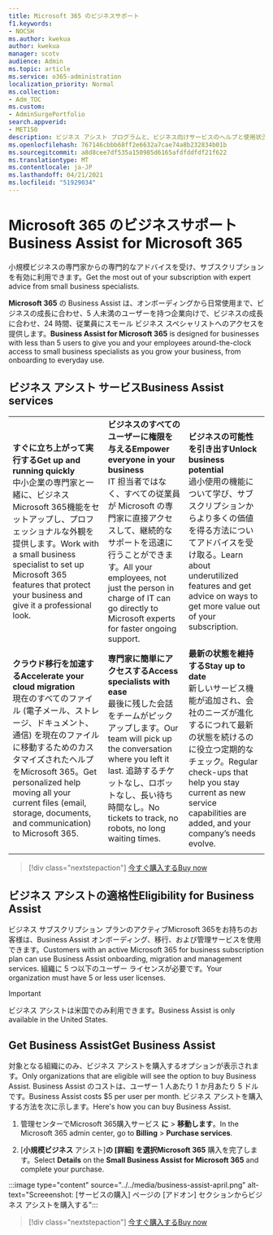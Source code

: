 ```yaml
---
title: Microsoft 365 のビジネスサポート
f1.keywords:
- NOCSH
ms.author: kwekua
author: kwekua
manager: scotv
audience: Admin
ms.topic: article
ms.service: o365-administration
localization_priority: Normal
ms.collection:
- Adm_TOC
ms.custom:
- AdminSurgePortfolio
search.appverid:
- MET150
description: ビジネス アシスト プログラムと、ビジネス向けサービスのヘルプと使用状況の向上に組織がどのように役立Microsoft 365します。
ms.openlocfilehash: 767146cbbb68ff2e6632a7cae74a8b232834b01b
ms.sourcegitcommit: a8d8cee7df535a150985d6165afdfddfdf21f622
ms.translationtype: MT
ms.contentlocale: ja-JP
ms.lasthandoff: 04/21/2021
ms.locfileid: "51929034"
---
```

# <a name="business-assist-for-microsoft-365"></a><span data-ttu-id="01256-103">Microsoft 365 のビジネスサポート</span><span class="sxs-lookup"><span data-stu-id="01256-103">Business Assist for Microsoft 365</span></span>

<span data-ttu-id="01256-104">小規模ビジネスの専門家からの専門的なアドバイスを受け、サブスクリプションを有効に利用できます。</span><span class="sxs-lookup"><span data-stu-id="01256-104">Get the most out of your subscription with expert advice from small business specialists.</span></span>

<span data-ttu-id="01256-105">**Microsoft 365** の Business Assist は、オンボーディングから日常使用まで、ビジネスの成長に合わせ、5 人未満のユーザーを持つ企業向けで、ビジネスの成長に合わせ、24 時間、従業員にスモール ビジネス スペシャリストへのアクセスを提供します。</span><span class="sxs-lookup"><span data-stu-id="01256-105">**Business Assist for Microsoft 365** is designed for businesses with less than 5 users to give you and your employees around-the-clock access to small business specialists as you grow your business, from onboarding to everyday use.</span></span>

## <a name="business-assist-services"></a><span data-ttu-id="01256-106">ビジネス アシスト サービス</span><span class="sxs-lookup"><span data-stu-id="01256-106">Business Assist services</span></span>

||||
|:-----|:-----|:-----|
|<span data-ttu-id="01256-107">**すぐに立ち上がって実行する**</span><span class="sxs-lookup"><span data-stu-id="01256-107">**Get up and running quickly**</span></span> <br> <span data-ttu-id="01256-108">中小企業の専門家と一緒に、ビジネスMicrosoft 365機能をセットアップし、プロフェッショナルな外観を提供します。</span><span class="sxs-lookup"><span data-stu-id="01256-108">Work with a small business specialist to set up Microsoft 365 features that protect your business and give it a professional look.</span></span> |<span data-ttu-id="01256-109">**ビジネスのすべてのユーザーに権限を与える**</span><span class="sxs-lookup"><span data-stu-id="01256-109">**Empower everyone in your business**</span></span> <br> <span data-ttu-id="01256-110">IT 担当者ではなく、すべての従業員が Microsoft の専門家に直接アクセスして、継続的なサポートを迅速に行うことができます。</span><span class="sxs-lookup"><span data-stu-id="01256-110">All your employees, not just the person in charge of IT can go directly to Microsoft experts for faster ongoing support.</span></span> |<span data-ttu-id="01256-111">**ビジネスの可能性を引き出す**</span><span class="sxs-lookup"><span data-stu-id="01256-111">**Unlock business potential**</span></span> <br> <span data-ttu-id="01256-112">過小使用の機能について学び、サブスクリプションからより多くの価値を得る方法についてアドバイスを受け取る。</span><span class="sxs-lookup"><span data-stu-id="01256-112">Learn about underutilized features and get advice on ways to get more value out of your subscription.</span></span> |
|<span data-ttu-id="01256-113">**クラウド移行を加速する**</span><span class="sxs-lookup"><span data-stu-id="01256-113">**Accelerate your cloud migration**</span></span> <br> <span data-ttu-id="01256-114">現在のすべてのファイル (電子メール、ストレージ、ドキュメント、通信) を現在のファイルに移動するためのカスタマイズされたヘルプをMicrosoft 365。</span><span class="sxs-lookup"><span data-stu-id="01256-114">Get personalized help moving all your current files (email, storage, documents, and communication) to Microsoft 365.</span></span> |<span data-ttu-id="01256-115">**専門家に簡単にアクセスする**</span><span class="sxs-lookup"><span data-stu-id="01256-115">**Access specialists with ease**</span></span> <br> <span data-ttu-id="01256-116">最後に残した会話をチームがピックアップします。</span><span class="sxs-lookup"><span data-stu-id="01256-116">Our team will pick up the conversation where you left it last.</span></span> <span data-ttu-id="01256-117">追跡するチケットなし、ロボットなし、長い待ち時間なし。</span><span class="sxs-lookup"><span data-stu-id="01256-117">No tickets to track, no robots, no long waiting times.</span></span> |<span data-ttu-id="01256-118">**最新の状態を維持する**</span><span class="sxs-lookup"><span data-stu-id="01256-118">**Stay up to date**</span></span> <br> <span data-ttu-id="01256-119">新しいサービス機能が追加され、会社のニーズが進化するにつれて最新の状態を続けるのに役立つ定期的なチェック。</span><span class="sxs-lookup"><span data-stu-id="01256-119">Regular check-ups that help you stay current as new service capabilities are added, and your company’s needs evolve.</span></span> |
| | | |

> [!div class="nextstepaction"]
> [<span data-ttu-id="01256-120">今すぐ購入する</span><span class="sxs-lookup"><span data-stu-id="01256-120">Buy now</span></span>](https://go.microsoft.com/fwlink/p/?linkid=2158423)

## <a name="eligibility-for-business-assist"></a><span data-ttu-id="01256-121">ビジネス アシストの適格性</span><span class="sxs-lookup"><span data-stu-id="01256-121">Eligibility for Business Assist</span></span>

<span data-ttu-id="01256-122">ビジネス サブスクリプション プランのアクティブMicrosoft 365をお持ちのお客様は、Business Assist オンボーディング、移行、および管理サービスを使用できます。</span><span class="sxs-lookup"><span data-stu-id="01256-122">Customers with an active Microsoft 365 for business subscription plan can use Business Assist onboarding, migration and management services.</span></span> <span data-ttu-id="01256-123">組織に 5 つ以下のユーザー ライセンスが必要です。</span><span class="sxs-lookup"><span data-stu-id="01256-123">Your organization must have 5 or less user licenses.</span></span>

> [!IMPORTANT]
> <span data-ttu-id="01256-124">ビジネス アシストは米国でのみ利用できます。</span><span class="sxs-lookup"><span data-stu-id="01256-124">Business Assist is only available in the United States.</span></span>

## <a name="get-business-assist"></a><span data-ttu-id="01256-125">Get Business Assist</span><span class="sxs-lookup"><span data-stu-id="01256-125">Get Business Assist</span></span>

<span data-ttu-id="01256-126">対象となる組織にのみ、ビジネス アシストを購入するオプションが表示されます。</span><span class="sxs-lookup"><span data-stu-id="01256-126">Only organizations that are eligible will see the option to buy Business Assist.</span></span> <span data-ttu-id="01256-127">Business Assist のコストは、ユーザー 1 人あたり 1 か月あたり 5 ドルです。</span><span class="sxs-lookup"><span data-stu-id="01256-127">Business Assist costs $5 per user per month.</span></span> <span data-ttu-id="01256-128">ビジネス アシストを購入する方法を次に示します。</span><span class="sxs-lookup"><span data-stu-id="01256-128">Here's how you can buy Business Assist.</span></span>

1. <span data-ttu-id="01256-129">管理センターでMicrosoft 365購入サービス **に**  >  **移動します**。</span><span class="sxs-lookup"><span data-stu-id="01256-129">In the Microsoft 365 admin center, go to **Billing** > **Purchase services**.</span></span>

2. <span data-ttu-id="01256-130">[**小規模ビジネス** アシスト]**の [詳細] を選択Microsoft 365** 購入を完了します。</span><span class="sxs-lookup"><span data-stu-id="01256-130">Select **Details** on the **Small Business Assist for Microsoft 365** and complete your purchase.</span></span>

:::image type="content" source="../../media/business-assist-april.png" alt-text="Screeenshot: [サービスの購入] ページの [アドオン] セクションからビジネス アシストを購入する":::

> [!div class="nextstepaction"]
> [<span data-ttu-id="01256-132">今すぐ購入する</span><span class="sxs-lookup"><span data-stu-id="01256-132">Buy now</span></span>](https://go.microsoft.com/fwlink/p/?linkid=2158423)
